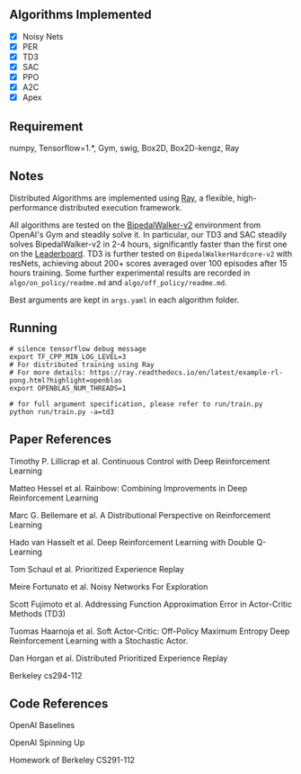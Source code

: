 ## Algorithms Implemented

- [x] Noisy Nets
- [x] PER
- [x] TD3
- [x] SAC
- [x] PPO
- [x] A2C
- [x] Apex

## Requirement

numpy, Tensorflow=1.*, Gym, swig, Box2D, Box2D-kengz, Ray

## Notes

Distributed Algorithms are implemented using [Ray](https://ray.readthedocs.io/en/latest/), a flexible, high-performance distributed execution framework.

All algorithms are tested on the [BipedalWalker-v2](https://gym.openai.com/envs/BipedalWalker-v2/) environment from OpenAI's Gym and steadily solve it. In particular, our TD3 and SAC steadily solves BipedalWalker-v2 in 2-4 hours, significantly faster than the first one on the [Leaderboard](https://github.com/openai/gym/wiki/Leaderboard#bipedalwalker-v2). TD3 is further tested on `BipedalWalkerHardcore-v2` with resNets, achieving about 200+ scores averaged over 100 episodes after 15 hours training.
Some further experimental results are recorded in `algo/on_policy/readme.md` and `algo/off_policy/readme.md`.

Best arguments are kept in `args.yaml` in each algorithm folder.

## Running

```shell
# silence tensorflow debug message
export TF_CPP_MIN_LOG_LEVEL=3
# For distributed training using Ray
# For more details: https://ray.readthedocs.io/en/latest/example-rl-pong.html?highlight=openblas
export OPENBLAS_NUM_THREADS=1

# for full argument specification, please refer to run/train.py
python run/train.py -a=td3
```

## Paper References

Timothy P. Lillicrap et al. Continuous Control with Deep Reinforcement Learning

Matteo Hessel et al. Rainbow: Combining Improvements in Deep Reinforcement Learning

Marc G. Bellemare et al. A Distributional Perspective on Reinforcement Learning

Hado van Hasselt et al. Deep Reinforcement Learning with Double Q-Learning

Tom Schaul et al. Prioritized Experience Replay

Meire Fortunato et al. Noisy Networks For Exploration

Scott Fujimoto et al. Addressing Function Approximation Error in Actor-Critic Methods (TD3)

Tuomas Haarnoja et al. Soft Actor-Critic: Off-Policy Maximum Entropy Deep Reinforcement Learning with a Stochastic Actor.

Dan Horgan et al. Distributed Prioritized Experience Replay 

Berkeley cs294-112

## Code References

OpenAI Baselines

OpenAI Spinning Up

Homework of Berkeley CS291-112